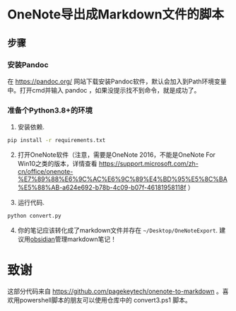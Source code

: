 # OneNote导出成Markdown文件的脚本

## 步骤

### 安装Pandoc

在 https://pandoc.org/ 网站下载安装Pandoc软件，默认会加入到Path环境变量中。打开cmd并输入 pandoc ，如果没提示找不到命令，就是成功了。

### 准备个Python3.8+的环境


1. 安装依赖.

```bash
pip install -r requirements.txt
```

2. 打开OneNote软件（注意，需要是OneNote 2016，不能是OneNote For Win10之类的版本，详情查看 https://support.microsoft.com/zh-cn/office/onenote-%E7%89%88%E6%9C%AC%E6%9C%89%E4%BD%95%E5%8C%BA%E5%88%AB-a624e692-b78b-4c09-b07f-46181958118f ）

3. 运行代码.

```bash
python convert.py
```

4. 你的笔记应该转化成了markdown文件并存在 `~/Desktop/OneNoteExport`. 建议用[obsidian](https://obsidian.md)管理markdown笔记！

# 致谢

这部分代码来自 https://github.com/pagekeytech/onenote-to-markdown 。喜欢用powershell脚本的朋友可以使用仓库中的 convert3.ps1 脚本。
